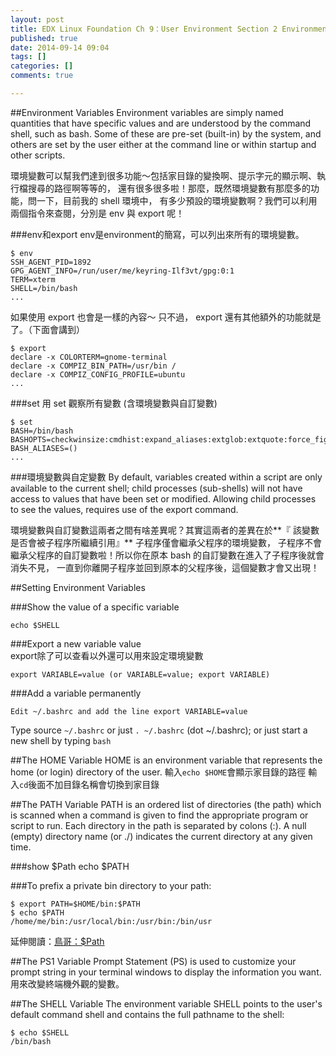 ```yaml
---
layout: post
title: EDX Linux Foundation Ch 9：User Environment Section 2 Environment Variables
published: true
date: 2014-09-14 09:04
tags: []
categories: []
comments: true

---
```


##Environment Variables
Environment variables are simply named quantities that have specific values and are understood by the command shell, such as bash. Some of these are pre-set (built-in) by the system, and others are set by the user either at the command line or within startup and other scripts. 

環境變數可以幫我們達到很多功能～包括家目錄的變換啊、提示字元的顯示啊、執行檔搜尋的路徑啊等等的， 還有很多很多啦！那麼，既然環境變數有那麼多的功能，問一下，目前我的 shell 環境中， 有多少預設的環境變數啊？我們可以利用兩個指令來查閱，分別是 env 與 export 呢！

###env和export
env是environment的簡寫，可以列出來所有的環境變數。
```
$ env
SSH_AGENT_PID=1892
GPG_AGENT_INFO=/run/user/me/keyring-Ilf3vt/gpg:0:1
TERM=xterm
SHELL=/bin/bash
...
```
如果使用 export 也會是一樣的內容～ 只不過， export 還有其他額外的功能就是了。（下面會講到）
```
$ export
declare -x COLORTERM=gnome-terminal
declare -x COMPIZ_BIN_PATH=/usr/bin /
declare -x COMPIZ_CONFIG_PROFILE=ubuntu
...
```
###set
用 set 觀察所有變數 (含環境變數與自訂變數)
```
$ set
BASH=/bin/bash
BASHOPTS=checkwinsize:cmdhist:expand_aliases:extglob:extquote:force_fignore
BASH_ALIASES=()
...
```
###環境變數與自定變數
By default, variables created within a script are only available to the current shell; child processes (sub-shells) will not have access to values that have been set or modified. Allowing child processes to see the values, requires use of the export command.

環境變數與自訂變數這兩者之間有啥差異呢？其實這兩者的差異在於**『 該變數是否會被子程序所繼續引用』**
子程序僅會繼承父程序的環境變數， 子程序不會繼承父程序的自訂變數啦！所以你在原本 bash 的自訂變數在進入了子程序後就會消失不見， 一直到你離開子程序並回到原本的父程序後，這個變數才會又出現！

##Setting Environment Variables

###Show the value of a specific variable	
```
echo $SHELL
```
###Export a new variable value	
export除了可以查看以外還可以用來設定環境變數
```
export VARIABLE=value (or VARIABLE=value; export VARIABLE)
```
###Add a variable permanently	
```
Edit ~/.bashrc and add the line export VARIABLE=value
```
Type source ```~/.bashrc``` or just ```. ~/.bashrc``` (dot ~/.bashrc); or just start a new shell by typing  ```bash```

##The HOME Variable
HOME is an environment variable that represents the home (or login) directory of the user.
輸入```echo $HOME```會顯示家目錄的路徑
輸入```cd```後面不加目錄名稱會切換到家目錄

##The PATH Variable
PATH is an ordered list of directories (the path) which is scanned when a command is given to find the appropriate program or script to run. Each directory in the path is separated by colons (:). A null (empty) directory name (or ./) indicates the current directory at any given time.

###show $Path
echo $PATH

###To prefix a private bin directory to your path:
```
$ export PATH=$HOME/bin:$PATH
$ echo $PATH
/home/me/bin:/usr/local/bin:/usr/bin:/bin/usr
```
延伸閱讀：[鳥哥：$Path](http://linux.vbird.org/linux_basic/0220filemanager.php#dir_path)

##The PS1 Variable
Prompt Statement (PS) is used to customize your prompt string in your terminal windows to display the information you want. 
用來改變終端機外觀的變數。

##The SHELL Variable
The environment variable SHELL points to the user's default command shell and contains the full pathname to the shell:
```
$ echo $SHELL
/bin/bash
```